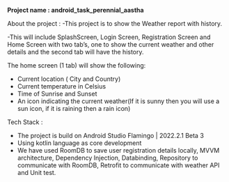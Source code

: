 **Project name : android_task_perennial_aastha**

About the project : 
-This project is to show the Weather report with history.

-This will include SplashScreen, Login Screen, Registration Screen and Home Screen with two tab’s, 
one to show the current weather and other details and the second tab will have the history.

The home screen (1 tab) will show the following:
- Current location ( City and Country) 
- Current temperature in Celsius
- Time of Sunrise and Sunset
- An icon indicating the current weather(If it is sunny then you will use a sun icon, if it is raining then a rain icon)

Tech Stack :
- The project is build on Android Studio Flamingo | 2022.2.1 Beta 3
- Using kotlin language as core development
- We have used RoomDB to save user registration details locally, MVVM architecture, Dependency Injection, 
Databinding, Repository to communicate with RoomDB, Retrofit to communicate with weather API and Unit test.

